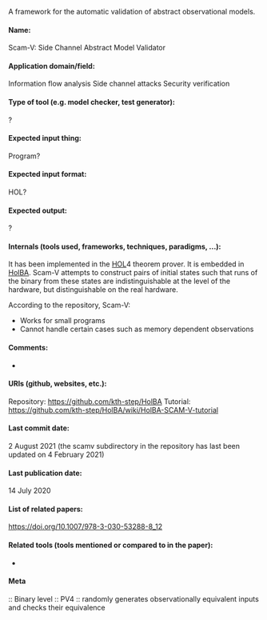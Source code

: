 A framework for the automatic validation of abstract observational models.

#### Name:
Scam-V: Side Channel Abstract Model Validator

#### Application domain/field:
Information flow analysis
Side channel attacks
Security verification

#### Type of tool (e.g. model checker, test generator):
?

#### Expected input thing:
Program?

#### Expected input format:
HOL?

#### Expected output:
?

#### Internals (tools used, frameworks, techniques, paradigms, ...):
It has been implemented in the [HOL](Provers/HOL.md)4 theorem prover. It is embedded in [HolBA](HolBA.md).
Scam-V attempts to construct pairs of initial states such that runs of the binary from these states are indistinguishable at the level of the hardware, but distinguishable on the real hardware.

According to the repository, Scam-V:
- Works for small programs
- Cannot handle certain cases such as memory dependent observations

#### Comments:
-

#### URIs (github, websites, etc.):
Repository: https://github.com/kth-step/HolBA
Tutorial: https://github.com/kth-step/HolBA/wiki/HolBA-SCAM-V-tutorial

#### Last commit date:
2 August 2021 (the scamv subdirectory in the repository has last been updated on 4 February 2021)

#### Last publication date:
14 July 2020

#### List of related papers:
https://doi.org/10.1007/978-3-030-53288-8_12

#### Related tools (tools mentioned or compared to in the paper):
-

#### Meta
:: Binary level
:: PV4 :: randomly generates observationally equivalent inputs and checks their equivalence